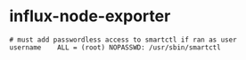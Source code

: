 # influx-node-exporter

```
# must add passwordless access to smartctl if ran as user
username    ALL = (root) NOPASSWD: /usr/sbin/smartctl
```